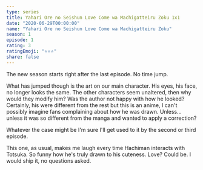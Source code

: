```yaml
---
type: series
title: Yahari Ore no Seishun Love Come wa Machigatteiru Zoku 1x1
date: "2020-06-29T00:00:00"
name: "Yahari Ore no Seishun Love Come wa Machigatteiru Zoku"
season: 1
episode: 1
rating: 3
ratingEmoji: "⭐️⭐️⭐️"
share: false
---
```


The new season starts right after the last episode. No time jump.

What has jumped though is the art on our main character. His eyes, his face, no longer looks the same. The other characters seem unaltered, then why would they modify him? Was the author not happy with how he looked?
Certainly, his were different from the rest but this is an anime, I can't possibly imagine fans complaining about how he was drawn. Unless... unless it was so different from the manga and wanted to apply a correction?

Whatever the case might be I'm sure I'll get used to it by the second or third episode.

This one, as usual, makes me laugh every time Hachiman interacts with Totsuka. So funny how he's truly drawn to his cuteness. Love? Could be. I would ship it, no questions asked.
